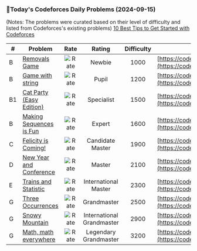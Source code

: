 ### 🌟Today's Codeforces Daily Problems (2024-09-15)
(Notes: The problems were curated based on their level of difficulty and listed from Codeforces's existing problems)
[10 Best Tips to Get Started with Codeforces](https://github.com/ika9810/Codeforces-Daily-Problems/blob/main/10%20Best%20Tips%20to%20Get%20Started%20with%20Codeforces.md)

| # | Problem | Rate| Rating | Difficulty | Contest |
|---| ----- | :--------: | :----------: | :----------: | ---------- |
|B|[Removals Game](https://codeforces.com/contest/2002/problem/B)|![Rate](https://img.shields.io/badge/Newbie-1000-lightgrey)|Newbie|1000|[https://codeforces.com/contest/2002](https://codeforces.com/contest/2002)|
|B|[Game with string](https://codeforces.com/contest/1104/problem/B)|![Rate](https://img.shields.io/badge/Pupil-1200-brightgreen)|Pupil|1200|[https://codeforces.com/contest/1104](https://codeforces.com/contest/1104)|
|B1|[Cat Party (Easy Edition)](https://codeforces.com/contest/1163/problem/B1)|![Rate](https://img.shields.io/badge/Specialist-1500-9cf)|Specialist|1500|[https://codeforces.com/contest/1163](https://codeforces.com/contest/1163)|
|B|[Making Sequences is Fun](https://codeforces.com/contest/373/problem/B)|![Rate](https://img.shields.io/badge/Expert-1600-blue)|Expert|1600|[https://codeforces.com/contest/373](https://codeforces.com/contest/373)|
|C|[Felicity is Coming!](https://codeforces.com/contest/757/problem/C)|![Rate](https://img.shields.io/badge/Candidate%20Master-1900-blueviolet)|Candidate Master|1900|[https://codeforces.com/contest/757](https://codeforces.com/contest/757)|
|D|[New Year and Conference](https://codeforces.com/contest/1284/problem/D)|![Rate](https://img.shields.io/badge/Master-2100-orange)|Master|2100|[https://codeforces.com/contest/1284](https://codeforces.com/contest/1284)|
|E|[Trains and Statistic](https://codeforces.com/contest/675/problem/E)|![Rate](https://img.shields.io/badge/International%20Master-2300-orange)|International Master|2300|[https://codeforces.com/contest/675](https://codeforces.com/contest/675)|
|G|[Three Occurrences](https://codeforces.com/contest/1418/problem/G)|![Rate](https://img.shields.io/badge/Grandmaster-2500-red)|Grandmaster|2500|[https://codeforces.com/contest/1418](https://codeforces.com/contest/1418)|
|G|[Snowy Mountain](https://codeforces.com/contest/1654/problem/G)|![Rate](https://img.shields.io/badge/International%20Grandmaster-2900-red)|International Grandmaster|2900|[https://codeforces.com/contest/1654](https://codeforces.com/contest/1654)|
|G|[Math, math everywhere](https://codeforces.com/contest/765/problem/G)|![Rate](https://img.shields.io/badge/Legendary%20Grandmaster-3200-red)|Legendary Grandmaster|3200|[https://codeforces.com/contest/765](https://codeforces.com/contest/765)|
